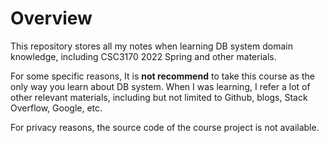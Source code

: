 # Overview
This repository stores all my notes when learning DB system domain knowledge, including CSC3170 2022 Spring and other materials.

For some specific reasons, It is **not recommend** to take this course as the only way you learn about DB system. When I was learning, I refer a lot of other relevant materials, including but not limited to Github, blogs, Stack Overflow, Google, etc. 

For privacy reasons, the source code of the course project is not available.
